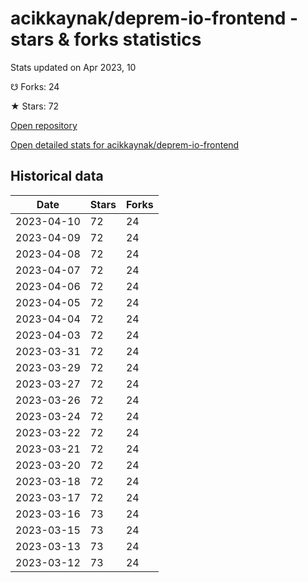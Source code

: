 # acikkaynak/deprem-io-frontend - stars & forks statistics

Stats updated on Apr 2023, 10

☋ Forks: 24

★ Stars: 72

[Open repository](https://github.com/acikkaynak/deprem-io-frontend)

[Open detailed stats for acikkaynak/deprem-io-frontend](https://reviewgithub.com/rep/acikkaynak/deprem-io-frontend)

## Historical data
| Date | Stars | Forks |
|------|-------|-------|
| 2023-04-10 | 72 | 24 | 
| 2023-04-09 | 72 | 24 | 
| 2023-04-08 | 72 | 24 | 
| 2023-04-07 | 72 | 24 | 
| 2023-04-06 | 72 | 24 | 
| 2023-04-05 | 72 | 24 | 
| 2023-04-04 | 72 | 24 | 
| 2023-04-03 | 72 | 24 | 
| 2023-03-31 | 72 | 24 | 
| 2023-03-29 | 72 | 24 | 
| 2023-03-27 | 72 | 24 | 
| 2023-03-26 | 72 | 24 | 
| 2023-03-24 | 72 | 24 | 
| 2023-03-22 | 72 | 24 | 
| 2023-03-21 | 72 | 24 | 
| 2023-03-20 | 72 | 24 | 
| 2023-03-18 | 72 | 24 | 
| 2023-03-17 | 72 | 24 | 
| 2023-03-16 | 73 | 24 | 
| 2023-03-15 | 73 | 24 | 
| 2023-03-13 | 73 | 24 | 
| 2023-03-12 | 73 | 24 | 

